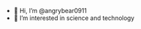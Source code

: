 - 👋 Hi, I’m @angrybear0911
- 👀 I’m interested in science and technology

<!---
angrybear0911/angrybear0911 is a ✨ special ✨ repository because its `README.md` (this file) appears on your GitHub profile.
You can click the Preview link to take a look at your changes.
--->
